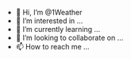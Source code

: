 - 👋 Hi, I’m @1Weather
- 👀 I’m interested in ...
- 🌱 I’m currently learning ...
- 💞️ I’m looking to collaborate on ...
- 📫 How to reach me ...

<!---
1Weather/1Weather is a ✨ special ✨ repository because its `README.md` (this file) appears on your GitHub profile.
You can click the Preview link to take a look at your changes.
--->
